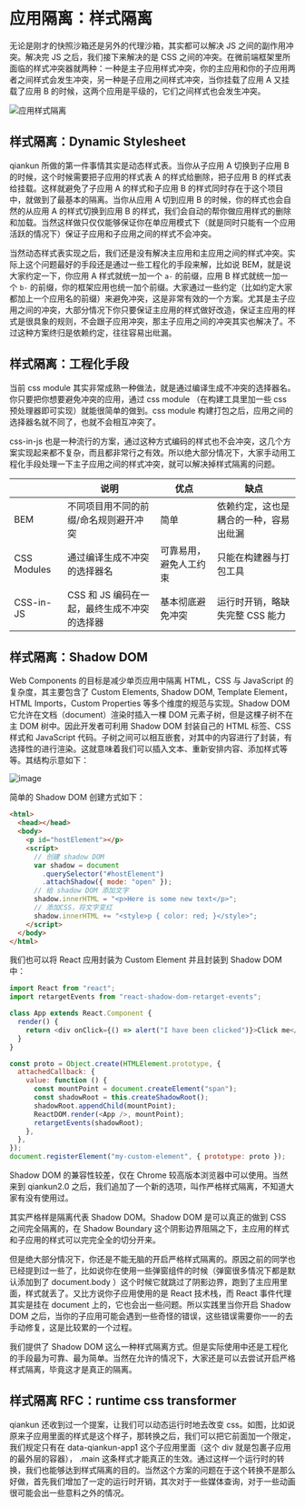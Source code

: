 # 应用隔离：样式隔离

无论是刚才的快照沙箱还是另外的代理沙箱，其实都可以解决 JS 之间的副作用冲突。解决完 JS 之后，我们接下来解决的是 CSS 之间的冲突。在微前端框架里所面临的样式冲突器就两种：一种是主子应用样式冲突，你的主应用和你的子应用两者之间样式会发生冲突，另一种是子应用之间样式冲突，当你挂载了应用 A 又挂载了应用 B 的时候，这两个应用是平级的，它们之间样式也会发生冲突。

![应用样式隔离](https://pic.imgdb.cn/item/607eeb1e8322e6675c163223.jpg)

## 样式隔离：Dynamic Stylesheet

qiankun 所做的第一件事情其实是动态样式表。当你从子应用 A 切换到子应用 B 的时候，这个时候需要把子应用的样式表 A 的样式给删除，把子应用 B 的样式表给挂载。这样就避免了子应用 A 的样式和子应用 B 的样式同时存在于这个项目中，就做到了最基本的隔离。当你从应用 A 切到应用 B 的时候，你的样式也会自然的从应用 A 的样式切换到应用 B 的样式，我们会自动的帮你做应用样式的删除和加载。当然这样做只仅仅能够保证你在单应用模式下（就是同时只能有一个应用活跃的情况下）保证子应用和子应用之间的样式不会冲突。

当然动态样式表实现之后，我们还是没有解决主应用和主应用之间的样式冲突。实际上这个问题最好的手段还是通过一些工程化的手段来解，比如说 BEM，就是说大家约定一下，你应用 A 样式就统一加一个 `a-` 的前缀，应用 B 样式就统一加一个 `b-` 的前缀，你的框架应用也统一加个前缀。大家通过一些约定（比如约定大家都加上一个应用名的前缀）来避免冲突，这是非常有效的一个方案。尤其是主子应用之间的冲突，大部分情况下你只要保证主应用的样式做好改造，保证主应用的样式是很具象的规则，不会跟子应用冲突，那主子应用之间的冲突其实也解决了。不过这种方案终归是依赖约定，往往容易出纰漏。

## 样式隔离：工程化手段

当前 css module 其实非常成熟一种做法，就是通过编译生成不冲突的选择器名。你只要把你想要避免冲突的应用，通过 css module （在构建工具里加一些 css 预处理器即可实现）就能很简单的做到。css module 构建打包之后，应用之间的选择器名就不同了，也就不会相互冲突了。

css-in-js 也是一种流行的方案，通过这种方式编码的样式也不会冲突，这几个方案实现起来都不复杂，而且都非常行之有效。所以绝大部分情况下，大家手动用工程化手段处理一下主子应用之间的样式冲突，就可以解决掉样式隔离的问题。

|             | 说明                                         | 优点                   | 缺点                                   |
| ----------- | -------------------------------------------- | ---------------------- | -------------------------------------- |
| BEM         | 不同项目用不同的前缀/命名规则避开冲突        | 简单                   | 依赖约定，这也是耦合的一种，容易出纰漏 |
| CSS Modules | 通过编译生成不冲突的选择器名                 | 可靠易用，避免人工约束 | 只能在构建器与打包工具                 |
| CSS-in-JS   | CSS 和 JS 编码在一起，最终生成不冲突的选择器 | 基本彻底避免冲突       | 运行时开销，略缺失完整 CSS 能力        |

## 样式隔离：Shadow DOM

Web Components 的目标是减少单页应用中隔离 HTML，CSS 与 JavaScript 的复杂度，其主要包含了 Custom Elements, Shadow DOM, Template Element，HTML Imports，Custom Properties 等多个维度的规范与实现。Shadow DOM 它允许在文档（document）渲染时插入一棵 DOM 元素子树，但是这棵子树不在主 DOM 树中。因此开发者可利用 Shadow DOM 封装自己的 HTML 标签、CSS 样式和 JavaScript 代码。子树之间可以相互嵌套，对其中的内容进行了封装，有选择性的进行渲染。这就意味着我们可以插入文本、重新安排内容、添加样式等等。其结构示意如下：

![image](https://user-images.githubusercontent.com/5803001/43813782-c17e5d34-9af9-11e8-94df-7974298a2afc.png)

简单的 Shadow DOM 创建方式如下：

```html
<html>
  <head></head>
  <body>
    <p id="hostElement"></p>
    <script>
      // 创建 shadow DOM
      var shadow = document
        .querySelector("#hostElement")
        .attachShadow({ mode: "open" });
      // 给 shadow DOM 添加文字
      shadow.innerHTML = "<p>Here is some new text</p>";
      // 添加CSS，将文字变红
      shadow.innerHTML += "<style>p { color: red; }</style>";
    </script>
  </body>
</html>
```

我们也可以将 React 应用封装为 Custom Element 并且封装到 Shadow DOM 中：

```js
import React from "react";
import retargetEvents from "react-shadow-dom-retarget-events";

class App extends React.Component {
  render() {
    return <div onClick={() => alert("I have been clicked")}>Click me</div>;
  }
}

const proto = Object.create(HTMLElement.prototype, {
  attachedCallback: {
    value: function () {
      const mountPoint = document.createElement("span");
      const shadowRoot = this.createShadowRoot();
      shadowRoot.appendChild(mountPoint);
      ReactDOM.render(<App />, mountPoint);
      retargetEvents(shadowRoot);
    },
  },
});
document.registerElement("my-custom-element", { prototype: proto });
```

Shadow DOM 的兼容性较差，仅在 Chrome 较高版本浏览器中可以使用。当然来到 qiankun2.0 之后，我们追加了一个新的选项，叫作严格样式隔离，不知道大家有没有使用过。

其实严格样是隔离代表 Shadow DOM。Shadow DOM 是可以真正的做到 CSS 之间完全隔离的，在 Shadow Boundary 这个阴影边界阻隔之下，主应用的样式和子应用的样式可以完完全全的切分开来。

但是绝大部分情况下，你还是不能无脑的开启严格样式隔离的。原因之前的同学也已经提到过一些了，比如说你在使用一些弹窗组件的时候（弹窗很多情况下都是默认添加到了 document.body ）这个时候它就跳过了阴影边界，跑到了主应用里面，样式就丢了。又比方说你子应用使用的是 React 技术栈，而 React 事件代理其实是挂在 document 上的，它也会出一些问题。所以实践里当你开启 Shadow DOM 之后，当你的子应用可能会遇到一些奇怪的错误，这些错误需要你一一的去手动修复，这是比较累的一个过程。

我们提供了 Shadow DOM 这么一种样式隔离方式。但是实际使用中还是工程化的手段最为可靠、最为简单。当然在允许的情况下，大家还是可以去尝试开启严格样式隔离，毕竟这才是真正的隔离。

## 样式隔离 RFC：runtime css transformer

qiankun 还收到过一个提案，让我们可以动态运行时地去改变 css。如图，比如说原来子应用里面的样式是这个样子，那转换之后，我们可以把它前面加一个限定，我们规定只有在 data-qiankun-app1 这个子应用里面（这个 div 就是包裹子应用的最外层的容器）， .main 这条样式才能真正的生效。通过这样一个运行时的转换，我们也能够达到样式隔离的目的。当然这个方案的问题在于这个转换不是那么好做，首先我们增加了一定的运行时开销，其次对于一些媒体查询，对于一些动画很可能会出一些意料之外的情况。
